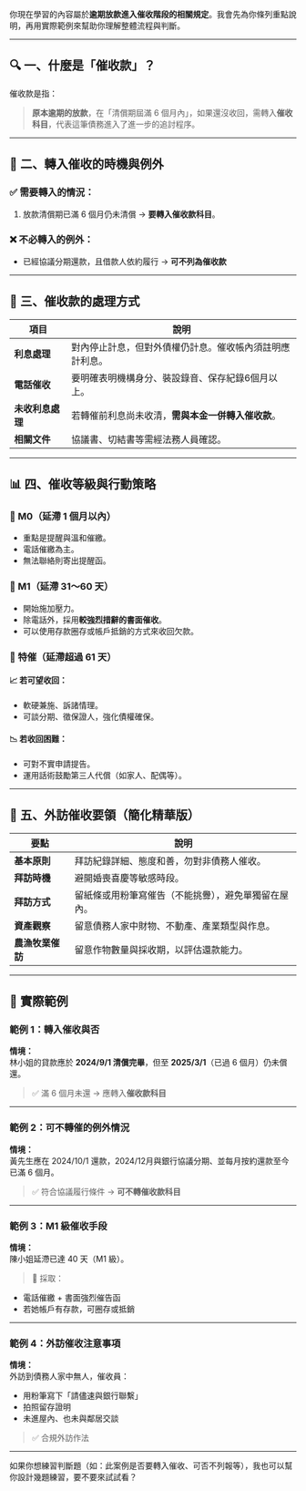 你現在學習的內容屬於**逾期放款進入催收階段的相關規定**。我會先為你條列重點說明，再用實際範例來幫助你理解整體流程與判斷。

---

## 🔍 一、什麼是「催收款」？

催收款是指：  
> **原本逾期的放款**，在「清償期屆滿 6 個月內」，如果還沒收回，需轉入**催收科目**，代表這筆債務進入了進一步的追討程序。

---

## 📘 二、轉入催收的時機與例外

### ✅ 需要轉入的情況：
1. 放款清償期已滿 6 個月仍未清償 → **要轉入催收款科目**。

### ❌ 不必轉入的例外：
- 已經協議分期還款，且借款人依約履行 → **可不列為催收款**

---

## 📌 三、催收款的處理方式

| 項目 | 說明 |
|------|------|
| **利息處理** | 對內停止計息，但對外債權仍計息。催收帳內須註明應計利息。 |
| **電話催收** | 要明確表明機構身分、裝設錄音、保存紀錄6個月以上。 |
| **未收利息處理** | 若轉催前利息尚未收清，**需與本金一併轉入催收款**。 |
| **相關文件** | 協議書、切結書等需經法務人員確認。 |

---

## 📊 四、催收等級與行動策略

### 🔹 M0（延滯 1 個月以內）
- 重點是提醒與溫和催繳。
- 電話催繳為主。
- 無法聯絡則寄出提醒函。

### 🔹 M1（延滯 31～60 天）
- 開始施加壓力。
- 除電話外，採用**較強烈措辭的書面催收**。
- 可以使用存款圈存或帳戶抵銷的方式來收回欠款。

### 🔹 特催（延滯超過 61 天）
#### 📈 若可望收回：
- 軟硬兼施、訴諸情理。
- 可談分期、徵保證人，強化債權確保。

#### 📉 若收回困難：
- 可對不實申請提告。
- 運用話術鼓勵第三人代償（如家人、配偶等）。

---

## 🚪 五、外訪催收要領（簡化精華版）

| 要點 | 說明 |
|------|------|
| **基本原則** | 拜訪紀錄詳細、態度和善，勿對非債務人催收。 |
| **拜訪時機** | 避開婚喪喜慶等敏感時段。 |
| **拜訪方式** | 留紙條或用粉筆寫催告（不能挑釁），避免單獨留在屋內。 |
| **資產觀察** | 留意債務人家中財物、不動產、產業類型與作息。 |
| **農漁牧業催訪** | 留意作物數量與採收期，以評估還款能力。 |

---

## 🎯 實際範例

### 範例 1：轉入催收與否

**情境：**  
林小姐的貸款應於 **2024/9/1 清償完畢**，但至 **2025/3/1**（已過 6 個月）仍未償還。

> ✅ 滿 6 個月未還 → 應轉入**催收款科目**

---

### 範例 2：可不轉催的例外情況

**情境：**  
黃先生應在 2024/10/1 還款，2024/12月與銀行協議分期、並每月按約還款至今已滿 6 個月。

> ✅ 符合協議履行條件 → **可不轉催收款科目**

---

### 範例 3：M1 級催收手段

**情境：**  
陳小姐延滯已達 40 天（M1 級）。

> 🧾 採取：
- 電話催繳 + 書面強烈催告函
- 若她帳戶有存款，可圈存或抵銷

---

### 範例 4：外訪催收注意事項

**情境：**  
外訪到債務人家中無人，催收員：
- 用粉筆寫下「請儘速與銀行聯繫」
- 拍照留存證明
- 未進屋內、也未與鄰居交談

> ✅ 合規外訪作法

---

如果你想練習判斷題（如：此案例是否要轉入催收、可否不列報等），我也可以幫你設計幾題練習，要不要來試試看？